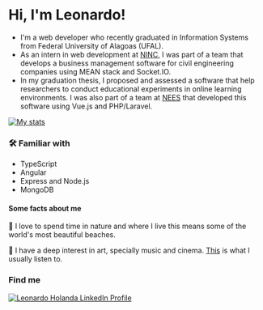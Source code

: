 # Hi, I'm Leonardo!

- I'm a web developer who recently graduated in Information Systems from Federal University of Alagoas (UFAL).
- As an intern in web development at [NINC](https://github.com/ninc-management), I was part of a team that develops a business management software for civil engineering companies using MEAN stack and Socket.IO. 
- In my graduation thesis, I proposed and assessed a software that help researchers to conduct educational experiments in online learning environments. I was also part of a team at [NEES](https://github.com/nees-ufal) that developed this software using Vue.js and PHP/Laravel.

[![My stats](https://github-readme-stats.vercel.app/api?username=leo-holanda&show_icons=true&theme=gotham&hide_border=true&include_all_commits=true&count_private=true&hide=issues,contribs)](https://github.com/anuraghazra/github-readme-stats)

### :hammer_and_wrench: Familiar with
- TypeScript
- Angular
- Express and Node.js
- MongoDB

#### Some facts about me

:palm_tree: I love to spend time in nature and where I live this means some of the world's most beautiful beaches.

:art: I have a deep interest in art, specially music and cinema. [This](https://open.spotify.com/playlist/0mA4liunPWnnlPCamzDe6r?si=0397e5acdeca4a85) is what I usually listen to.

### Find me

<a href="https://linkedin.com/in/leonardoulisses" target="_blank"><img src="https://img.shields.io/badge/LinkedIn-0077B5?style=for-the-badge&logo=linkedin&logoColor=white" alt="Leonardo Holanda LinkedIn Profile"/>
